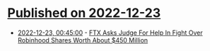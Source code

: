 # [Published on 2022-12-23](index.md)

* [2022-12-23, 00:45:00](https://slashdot.org/story/22/12/23/0023249/ftx-asks-judge-for-help-in-fight-over-robinhood-shares-worth-about-450-million?utm_source=rss1.0mainlinkanon&utm_medium=feed) - [FTX Asks Judge For Help In Fight Over Robinhood Shares Worth About $450 Million](https://slashdot.org/story/22/12/23/0023249/ftx-asks-judge-for-help-in-fight-over-robinhood-shares-worth-about-450-million?utm_source=rss1.0mainlinkanon&utm_medium=feed)
